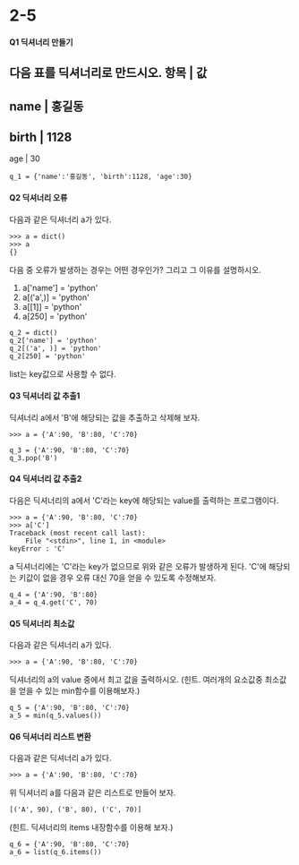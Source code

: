 # 2-5
#### Q1 딕셔너리 만들기
다음 표를 딕셔너리로 만드시오.
항목 | 값
--------
name | 홍길동
--------
birth | 1128
--------
age | 30

```
q_1 = {'name':'홍길동', 'birth':1128, 'age':30}
```

#### Q2 딕셔너리 오류
다음과 같은 딕셔너리 a가 있다.
```
>>> a = dict()
>>> a
{}
```
다음 중 오류가 발생하는 경우는 어떤 경우인가? 그리고 그 이유를 설명하시오.
1. a['name'] = 'python'
2. a[('a',)] = 'python'
3. a[[1]] = 'python'
4. a[250] = 'python'

```
q_2 = dict()
q_2['name'] = 'python'
q_2[('a', )] = 'python'
q_2[250] = 'python'
```
list는 key값으로 사용할 수 없다.

#### Q3 딕셔너리 값 추출1
딕셔너리 a에서 'B'에 해당되는 값을 추출하고 삭제해 보자.
```
>>> a = {'A':90, 'B':80, 'C':70}
```

```
q_3 = {'A':90, 'B':80, 'C':70}
q_3.pop('B')
```

#### Q4 딕셔너리 값 추출2
다음은 딕셔너리의 a에서 'C'라는 key에 해당되는 value를 출력하는 프로그램이다.
```
>>> a = {'A':90, 'B':80, 'C':70}
>>> a['C']
Traceback (most recent call last):
    File "<stdin>", line 1, in <module>
keyError : 'C'
```
a 딕셔너리에는 'C'라는 key가 없으므로 위와 같은 오류가 발생하게 된다. 'C'에 해당되는 키값이 없을 경우 오류 대신 70을 얻을 수 있도록 수정해보자.

```
q_4 = {'A':90, 'B':80}
a_4 = q_4.get('C', 70)
```

#### Q5 딕셔너리 최소값
다음과 같은 딕셔너리 a가 있다.
```
>>> a = {'A':90, 'B':80, 'C':70}
```
딕셔너리의 a의 value 중에서 최고 값을 출력하시오.
(힌트. 여러개의 요소값중 최소값을 얻을 수 있는 min함수를 이용해보자.)

```
q_5 = {'A':90, 'B':80, 'C':70}
a_5 = min(q_5.values())
```

#### Q6 딕셔너리 리스트 변환
다음과 같은 딕셔너리 a가 있다.
```
>>> a = {'A':90, 'B':80, 'C':70}
```
위 딕셔너리 a를 다음과 같은 리스트로 만들어 보자.
```
[('A', 90), ('B', 80), ('C', 70)]
```
(힌트. 딕셔너리의 items 내장함수를 이용해 보자.)

```
q_6 = {'A':90, 'B':80, 'C':70}
a_6 = list(q_6.items())
```
